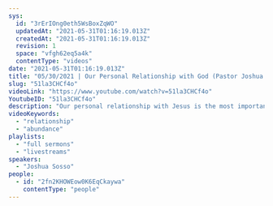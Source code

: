 ```yaml
---
sys:
  id: "3rErIOng0eth5WsBoxZqWO"
  updatedAt: "2021-05-31T01:16:19.013Z"
  createdAt: "2021-05-31T01:16:19.013Z"
  revision: 1
  space: "vfgh62eq5a4k"
  contentType: "videos"
date: "2021-05-31T01:16:19.013Z"
title: "05/30/2021 | Our Personal Relationship with God (Pastor Joshua Sosso)"
slug: "51la3CHCf4o"
videoLink: "https://www.youtube.com/watch?v=51la3CHCf4o"
YoutubeID: "51la3CHCf4o"
description: "Our personal relationship with Jesus is the most important relationship we could have. Just as it is when we're in love, when we look for opportunities to spend time with the person we're interested in, our relationship with God should mimic this to a great extent. As we fall in love with Jesus and pursue Him, we will become more like Him. And as we get closer to Jesus and begin implementing His ways of doing things, we will bear more fruit. Examine your ways of doing things that you've been applying to whatever area you have not been fruitful in, and get connected to the vine. We will see abundance, fullness of joy, and the transfer of influence as we abide in the vine. Make it a goal to declare every morning, \"God, show me what I need to do today to serve and honor you. Yank me into the position I need to be today.\" The joy we find in Christ is far greater than anything we'll find in this world! This sermon was delivered by Pastor Joshua Sosso at Freedom Fellowship Church International on May 30, 2021."
videoKeywords:
  - "relationship"
  - "abundance"
playlists:
  - "full sermons"
  - "livestreams"
speakers:
  - "Joshua Sosso"
people:
  - id: "2fn2KHOWEow0K6EqCkaywa"
    contentType: "people"
---
```

